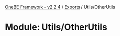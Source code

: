 [OneBE Framework - v2.2.4](../README.md) / [Exports](../modules.md) / Utils/OtherUtils

# Module: Utils/OtherUtils

